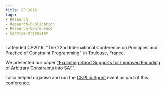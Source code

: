 ```yaml
---
title: CP 2016
tags:
- Research
- Research-Publication
- Research-Conference
- Service-Organiser
---
```


I attended CP2016: "The 22nd International Conference on Principles and Practice of Constraint Programming" in Toulouse, France.

We presented our paper
["Exploiting Short Supports for Improved Encoding of Arbitrary Constraints into SAT"](https://scholar.google.co.uk/citations?view_op=view_citation&hl=en&user=heG7k-gAAAAJ&sortby=pubdate&citation_for_view=heG7k-gAAAAJ:4OULZ7Gr8RgC).

I also helped organise and run the [CSPLib Sprint](https://cp2016.sched.org/event/7XHS) event as part of this conference.
